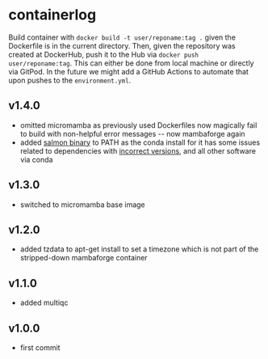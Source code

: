 # containerlog

Build container with `docker build -t user/reponame:tag .` given the Dockerfile is in the current directory. Then, given the repository was created at DockerHub, push it to the Hub via `docker push user/reponame:tag`. This can either be done from local machine or directly via GitPod. In the future we might add a GitHub Actions to automate that upon pushes to the `environment.yml`.

## v1.4.0
- omitted micromamba as previously used Dockerfiles now magically fail to build with non-helpful error messages -- now mambaforge again
- added [salmon binary](https://github.com/COMBINE-lab/salmon/releases/tag/v1.6.0) to PATH as the conda install for it has some issues related to dependencies with [incorrect versions](https://twitter.com/dpryan79/status/1368116490801717251?s=19), and all other software via conda
## v1.3.0
- switched to micromamba base image

## v1.2.0
- added tzdata to apt-get install to set a timezone which is not part of the stripped-down mambaforge container

## v1.1.0
- added multiqc

## v1.0.0
- first commit

